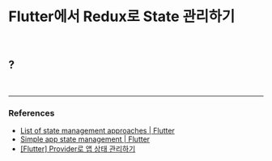 # Flutter에서 Redux로 State 관리하기

<br>

## ?

<br>

---

### References

- [List of state management approaches | Flutter](https://flutter.dev/docs/development/data-and-backend/state-mgmt/options)
- [Simple app state management | Flutter](https://flutter.dev/docs/development/data-and-backend/state-mgmt/simple)
- [\[Flutter\] Provider로 앱 상태 관리하기](https://eunjin3786.tistory.com/255)
